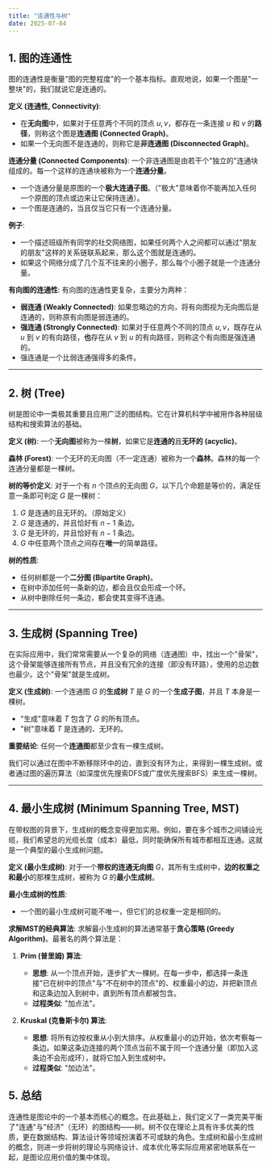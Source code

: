 ```yaml
---
title: "连通性与树"
date: 2025-07-04
---
```


## 1. 图的连通性

图的连通性是衡量"图的完整程度"的一个基本指标。直观地说，如果一个图是"一整块"的，我们就说它是连通的。

**定义 (连通性, Connectivity)**:
-   在**无向图**中，如果对于任意两个不同的顶点 $u, v$，都存在一条连接 $u$ 和 $v$ 的**路径**，则称这个图是**连通图 (Connected Graph)**。
-   如果一个无向图不是连通的，则称它是**非连通图 (Disconnected Graph)**。

**连通分量 (Connected Components)**:
一个非连通图是由若干个"独立的"连通块组成的。每一个这样的连通块被称为一个**连通分量**。
-   一个连通分量是原图的一个**极大连通子图**。（"极大"意味着你不能再加入任何一个原图的顶点或边来让它保持连通）。
-   一个图是连通的，当且仅当它只有一个连通分量。

**例子**:
-   一个描述班级所有同学的社交网络图，如果任何两个人之间都可以通过"朋友的朋友"这样的关系链联系起来，那么这个图就是连通的。
-   如果这个网络分成了几个互不往来的小圈子，那么每个小圈子就是一个连通分量。

**有向图的连通性**:
有向图的连通性更复杂，主要分为两种：
-   **弱连通 (Weakly Connected)**: 如果忽略边的方向，将有向图视为无向图后是连通的，则称原有向图是弱连通的。
-   **强连通 (Strongly Connected)**: 如果对于任意两个不同的顶点 $u, v$，既存在从 $u$ 到 $v$ 的有向路径，**也**存在从 $v$ 到 $u$ 的有向路径，则称这个有向图是强连通的。
-   强连通是一个比弱连通强得多的条件。

---

## 2. 树 (Tree)

树是图论中一类极其重要且应用广泛的图结构。它在计算机科学中被用作各种层级结构和搜索算法的基础。

**定义 (树)**:
一个**无向图**被称为一棵**树**，如果它是**连通的**且**无环的 (acyclic)**。

**森林 (Forest)**:
一个无环的无向图（不一定连通）被称为一个**森林**。森林的每一个连通分量都是一棵树。

**树的等价定义**:
对于一个有 $n$ 个顶点的无向图 $G$，以下几个命题是等价的，满足任意一条即可判定 $G$ 是一棵树：
1.  $G$ 是连通的且无环的。（原始定义）
2.  $G$ 是连通的，并且恰好有 $n-1$ 条边。
3.  $G$ 是无环的，并且恰好有 $n-1$ 条边。
4.  $G$ 中任意两个顶点之间存在**唯一**的简单路径。

**树的性质**:
-   任何树都是一个**二分图 (Bipartite Graph)**。
-   在树中添加任何一条新的边，都会且仅会形成一个环。
-   从树中删除任何一条边，都会使其变得不连通。

---

## 3. 生成树 (Spanning Tree)

在实际应用中，我们常常需要从一个复杂的网络（连通图）中，找出一个"骨架"，这个骨架能够连接所有节点，并且没有冗余的连接（即没有环路），使用的总边数也最少。这个"骨架"就是生成树。

**定义 (生成树)**:
一个连通图 $G$ 的**生成树** $T$ 是 $G$ 的一个**生成子图**，并且 $T$ 本身是一棵树。
-   "生成"意味着 $T$ 包含了 $G$ 的所有顶点。
-   "树"意味着 $T$ 是连通的、无环的。

**重要结论**:
任何一个**连通图**都至少含有一棵生成树。

我们可以通过在图中不断移除环中的边，直到没有环为止，来得到一棵生成树。或者通过图的遍历算法（如深度优先搜索DFS或广度优先搜索BFS）来生成一棵树。

---

## 4. 最小生成树 (Minimum Spanning Tree, MST)

在带权图的背景下，生成树的概念变得更加实用。例如，要在多个城市之间铺设光缆，我们希望总的光缆长度（成本）最低，同时能确保所有城市都相互连通。这就是一个典型的最小生成树问题。

**定义 (最小生成树)**:
对于一个**带权的连通无向图** $G$，其所有生成树中，**边的权重之和最小**的那棵生成树，被称为 $G$ 的**最小生成树**。

**最小生成树的性质**:
-   一个图的最小生成树可能不唯一，但它们的总权重一定是相同的。

**求解MST的经典算法**:
求解最小生成树的算法通常基于**贪心策略 (Greedy Algorithm)**。最著名的两个算法是：

1.  **Prim (普里姆) 算法**:
    -   **思想**: 从一个顶点开始，逐步扩大一棵树。在每一步中，都选择一条连接"已在树中的顶点"与"不在树中的顶点"的、权重最小的边，并把新顶点和这条边加入到树中，直到所有顶点都被包含。
    -   **过程类似**: "加点法"。

2.  **Kruskal (克鲁斯卡尔) 算法**:
    -   **思想**: 将所有边按权重从小到大排序。从权重最小的边开始，依次考察每一条边。如果这条边连接的两个顶点当前不属于同一个连通分量（即加入这条边不会形成环），就将它加入到生成树中。
    -   **过程类似**: "加边法"。

## 5. 总结

连通性是图论中的一个基本而核心的概念。在此基础上，我们定义了一类完美平衡了"连通"与"经济"（无环）的图结构——树。树不仅在理论上具有许多优美的性质，更在数据结构、算法设计等领域扮演着不可或缺的角色。生成树和最小生成树的概念，则进一步将树的理论与网络设计、成本优化等实际应用紧密地联系在一起，是图论应用价值的集中体现。 